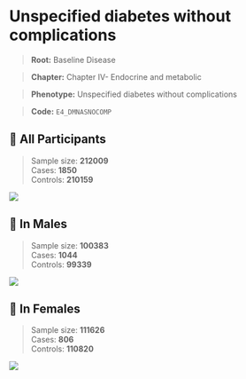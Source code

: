 # Unspecified diabetes without complications

> **Root:** Baseline Disease  

> **Chapter:** Chapter IV- Endocrine and metabolic  

> **Phenotype:** Unspecified diabetes without complications  

> **Code:** `E4_DMNASNOCOMP`

## 🧪 All Participants  
> Sample size: **212009**  
> Cases: **1850**  
> Controls: **210159**
<img src="/Disease/Figures/ALL/Incidence/E4_DMNASNOCOMP.png"/>
<CsvTable src="/Disease/Data/ALL/Incidence/COX_E4_DMNASNOCOMP.csv" label="🔍 View full results" />

## 👨 In Males  
> Sample size: **100383**  
> Cases: **1044**  
> Controls: **99339**
<img src="/Disease/Figures/Male/Incidence/E4_DMNASNOCOMP.png"/>
<CsvTable src="/Disease/Data/Male/Incidence/COX_E4_DMNASNOCOMP.csv" label="🔍 View full results" />

## 👩 In Females  
> Sample size: **111626**  
> Cases: **806**  
> Controls: **110820**
<img src="/Disease/Figures/Female/Incidence/E4_DMNASNOCOMP.png"/>
<CsvTable src="/Disease/Data/Female/Incidence/COX_E4_DMNASNOCOMP.csv" label="🔍 View full results" />
